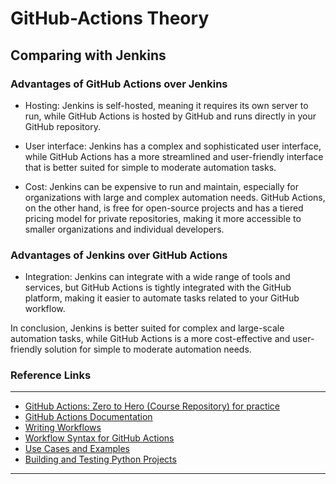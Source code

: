 # GitHub-Actions Theory

## Comparing with Jenkins 

### Advantages of GitHub Actions over Jenkins

- Hosting: Jenkins is self-hosted, meaning it requires its own server to run, while GitHub Actions is hosted by GitHub and runs directly in your GitHub repository.

- User interface: Jenkins has a complex and sophisticated user interface, while GitHub Actions has a more streamlined and user-friendly interface that is better suited for simple to moderate automation tasks.

- Cost: Jenkins can be expensive to run and maintain, especially for organizations with large and complex automation needs. GitHub Actions, on the other hand, is free for open-source projects and has a tiered pricing model for private repositories, making it more accessible to smaller organizations and individual developers.

### Advantages of Jenkins over GitHub Actions

- Integration: Jenkins can integrate with a wide range of tools and services, but GitHub Actions is tightly integrated with the GitHub platform, making it easier to automate tasks related to your GitHub workflow.

In conclusion, Jenkins is better suited for complex and large-scale automation tasks, while GitHub Actions is a more cost-effective and user-friendly solution for simple to moderate automation needs.

### Reference Links

---

- [GitHub Actions: Zero to Hero (Course Repository) for practice](https://github.com/iam-veeramalla/GitHub-Actions-Zero-to-Hero.git)
- [GitHub Actions Documentation](https://docs.github.com/en/actions)
- [Writing Workflows](https://docs.github.com/en/actions/writing-workflows)
- [Workflow Syntax for GitHub Actions](https://docs.github.com/en/actions/writing-workflows/workflow-syntax-for-github-actions)
- [Use Cases and Examples](https://docs.github.com/en/actions/use-cases-and-examples)
- [Building and Testing Python Projects](https://docs.github.com/en/actions/use-cases-and-examples/building-and-testing/building-and-testing-python)

---